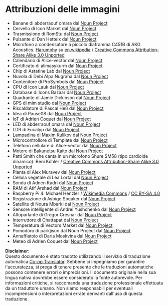 <!--
CO_OP_TRANSLATOR_METADATA:
{
  "original_hash": "4506d33bbda7acc0ab20980172687090",
  "translation_date": "2025-08-25T16:13:42+00:00",
  "source_file": "attributions.md",
  "language_code": "it"
}
-->
# Attribuzioni delle immagini

* Banane di abderraouf omara dal [Noun Project](https://thenounproject.com)
* Cervello di Icon Market dal [Noun Project](https://thenounproject.com)
* Trasmissione di RomStu dal [Noun Project](https://thenounproject.com)
* Pulsante di Dan Hetteix dal [Noun Project](https://thenounproject.com)
* Microfono a condensatore a piccolo diaframma C451B di AKG Acoustics. [Harumphy](https://en.wikipedia.org/wiki/User:Harumphy) su [en.wikipedia](https://en.wikipedia.org/) / [Creative Commons Attribution-Share Alike 3.0 Unported](https://creativecommons.org/licenses/by-sa/3.0/deed.en)
* Calendario di Alice-vector dal [Noun Project](https://thenounproject.com)
* Certificato di alimasykurm dal [Noun Project](https://thenounproject.com)
* Chip di Astatine Lab dal [Noun Project](https://thenounproject.com)
* Nuvola di Debi Alpa Nugraha dal [Noun Project](https://thenounproject.com)
* Contenitore di ProSymbols dal [Noun Project](https://thenounproject.com)
* CPU di Icon Lauk dal [Noun Project](https://thenounproject.com)
* Database di Icons Bazaar dal [Noun Project](https://thenounproject.com)
* Quadrante di Jamie Dickinson dal [Noun Project](https://thenounproject.com)
* GPS di mim studio dal [Noun Project](https://thenounproject.com)
* Riscaldatore di Pascal Heß dal [Noun Project](https://thenounproject.com)
* Idea di Pause08 dal [Noun Project](https://thenounproject.com)
* IoT di Adrien Coquet dal [Noun Project](https://thenounproject.com)
* LED di abderraouf omara dal [Noun Project](https://thenounproject.com)
* LDR di Eucalyp dal [Noun Project](https://thenounproject.com)
* Lampadina di Maxim Kulikov dal [Noun Project](https://thenounproject.com)
* Microcontrollore di Template dal [Noun Project](https://thenounproject.com)
* Telefono cellulare di Alice-vector dal [Noun Project](https://thenounproject.com)
* Motore di Bakunetsu Kaito dal [Noun Project](https://thenounproject.com)
* Patti Smith che canta in un microfono Shure SM58 (tipo cardioide dinamico). Beni Köhler / [Creative Commons Attribution-Share Alike 3.0 Unported](https://creativecommons.org/licenses/by-sa/3.0/deed.en)
* Pianta di Alex Muravev dal [Noun Project](https://thenounproject.com)
* Cellula vegetale di Léa Lortal dal [Noun Project](https://thenounproject.com)
* Sonda di Adnen Kadri dal [Noun Project](https://thenounproject.com)
* RAM di Atif Arshad dal [Noun Project](https://thenounproject.com)
* Raspberry Pi 4. Michael Henzler / [Wikimedia Commons](https://commons.wikimedia.org/wiki/Main_Page) / [CC BY-SA 4.0](https://creativecommons.org/licenses/by-sa/4.0/)
* Registrazione di Aybige Speaker dal [Noun Project](https://thenounproject.com)
* Satellite di Noura Mbarki dal [Noun Project](https://thenounproject.com)
* Sensore intelligente di Andrei Yushchenko dal [Noun Project](https://thenounproject.com)
* Altoparlante di Gregor Cresnar dal [Noun Project](https://thenounproject.com)
* Interruttore di Chattapat dal [Noun Project](https://thenounproject.com)
* Temperatura di Vectors Market dal [Noun Project](https://thenounproject.com)
* Pomodoro di parkjisun dal Noun Project dal [Noun Project](https://thenounproject.com)
* Annaffiatoio di Daria Moskvina dal [Noun Project](https://thenounproject.com)
* Meteo di Adrien Coquet dal [Noun Project](https://thenounproject.com)

**Disclaimer**:  
Questo documento è stato tradotto utilizzando il servizio di traduzione automatica [Co-op Translator](https://github.com/Azure/co-op-translator). Sebbene ci impegniamo per garantire l'accuratezza, si prega di tenere presente che le traduzioni automatiche possono contenere errori o imprecisioni. Il documento originale nella sua lingua nativa dovrebbe essere considerato la fonte autorevole. Per informazioni critiche, si raccomanda una traduzione professionale effettuata da un traduttore umano. Non siamo responsabili per eventuali incomprensioni o interpretazioni errate derivanti dall'uso di questa traduzione.